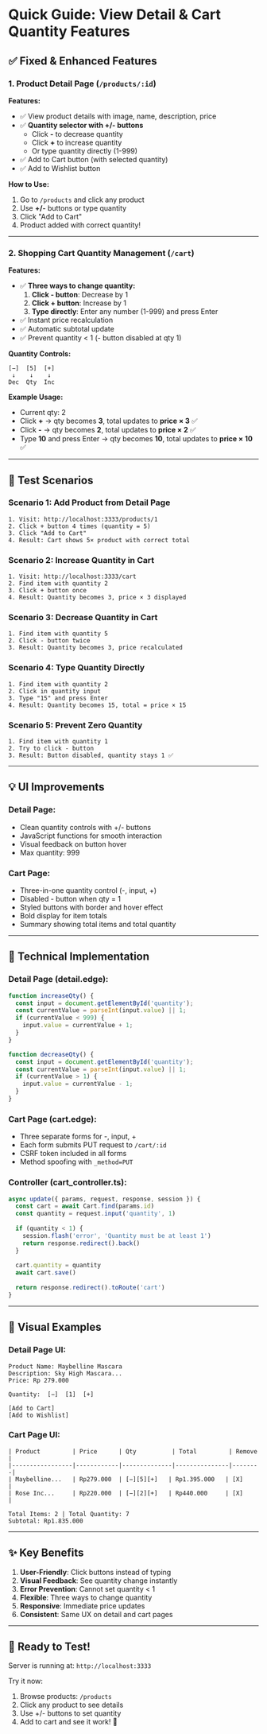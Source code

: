 # Quick Guide: View Detail & Cart Quantity Features

## ✅ Fixed & Enhanced Features

### 1. Product Detail Page (`/products/:id`)
**Features:**
- ✅ View product details with image, name, description, price
- ✅ **Quantity selector with +/- buttons**
  - Click **-** to decrease quantity
  - Click **+** to increase quantity
  - Or type quantity directly (1-999)
- ✅ Add to Cart button (with selected quantity)
- ✅ Add to Wishlist button

**How to Use:**
1. Go to `/products` and click any product
2. Use **+/-** buttons or type quantity
3. Click "Add to Cart"
4. Product added with correct quantity!

---

### 2. Shopping Cart Quantity Management (`/cart`)
**Features:**
- ✅ **Three ways to change quantity:**
  1. **Click - button**: Decrease by 1
  2. **Click + button**: Increase by 1
  3. **Type directly**: Enter any number (1-999) and press Enter
- ✅ Instant price recalculation
- ✅ Automatic subtotal update
- ✅ Prevent quantity < 1 (- button disabled at qty 1)

**Quantity Controls:**
```
[−]  [5]  [+]
 ↓    ↓    ↓
Dec  Qty  Inc
```

**Example Usage:**
- Current qty: 2
- Click **+** → qty becomes **3**, total updates to **price × 3** ✅
- Click **-** → qty becomes **2**, total updates to **price × 2** ✅
- Type **10** and press Enter → qty becomes **10**, total updates to **price × 10** ✅

---

## 🎯 Test Scenarios

### Scenario 1: Add Product from Detail Page
```
1. Visit: http://localhost:3333/products/1
2. Click + button 4 times (quantity = 5)
3. Click "Add to Cart"
4. Result: Cart shows 5× product with correct total
```

### Scenario 2: Increase Quantity in Cart
```
1. Visit: http://localhost:3333/cart
2. Find item with quantity 2
3. Click + button once
4. Result: Quantity becomes 3, price × 3 displayed
```

### Scenario 3: Decrease Quantity in Cart
```
1. Find item with quantity 5
2. Click - button twice
3. Result: Quantity becomes 3, price recalculated
```

### Scenario 4: Type Quantity Directly
```
1. Find item with quantity 2
2. Click in quantity input
3. Type "15" and press Enter
4. Result: Quantity becomes 15, total = price × 15
```

### Scenario 5: Prevent Zero Quantity
```
1. Find item with quantity 1
2. Try to click - button
3. Result: Button disabled, quantity stays 1 ✅
```

---

## 💡 UI Improvements

### Detail Page:
- Clean quantity controls with +/- buttons
- JavaScript functions for smooth interaction
- Visual feedback on button hover
- Max quantity: 999

### Cart Page:
- Three-in-one quantity control (-, input, +)
- Disabled - button when qty = 1
- Styled buttons with border and hover effect
- Bold display for item totals
- Summary showing total items and total quantity

---

## 🔧 Technical Implementation

### Detail Page (detail.edge):
```javascript
function increaseQty() {
  const input = document.getElementById('quantity');
  const currentValue = parseInt(input.value) || 1;
  if (currentValue < 999) {
    input.value = currentValue + 1;
  }
}

function decreaseQty() {
  const input = document.getElementById('quantity');
  const currentValue = parseInt(input.value) || 1;
  if (currentValue > 1) {
    input.value = currentValue - 1;
  }
}
```

### Cart Page (cart.edge):
- Three separate forms for -, input, +
- Each form submits PUT request to `/cart/:id`
- CSRF token included in all forms
- Method spoofing with `_method=PUT`

### Controller (cart_controller.ts):
```typescript
async update({ params, request, response, session }) {
  const cart = await Cart.find(params.id)
  const quantity = request.input('quantity', 1)
  
  if (quantity < 1) {
    session.flash('error', 'Quantity must be at least 1')
    return response.redirect().back()
  }
  
  cart.quantity = quantity
  await cart.save()
  
  return response.redirect().toRoute('cart')
}
```

---

## 🎨 Visual Examples

### Detail Page UI:
```
Product Name: Maybelline Mascara
Description: Sky High Mascara...
Price: Rp 279.000

Quantity:  [−]  [1]  [+]
           
[Add to Cart]
[Add to Wishlist]
```

### Cart Page UI:
```
| Product         | Price      | Qty          | Total         | Remove |
|-----------------|------------|--------------|---------------|--------|
| Maybelline...   | Rp279.000  | [−][5][+]   | Rp1.395.000   | [X]    |
| Rose Inc...     | Rp220.000  | [−][2][+]   | Rp440.000     | [X]    |

Total Items: 2 | Total Quantity: 7
Subtotal: Rp1.835.000
```

---

## ✨ Key Benefits

1. **User-Friendly**: Click buttons instead of typing
2. **Visual Feedback**: See quantity change instantly
3. **Error Prevention**: Cannot set quantity < 1
4. **Flexible**: Three ways to change quantity
5. **Responsive**: Immediate price updates
6. **Consistent**: Same UX on detail and cart pages

---

## 🚀 Ready to Test!

Server is running at: `http://localhost:3333`

Try it now:
1. Browse products: `/products`
2. Click any product to see details
3. Use +/- buttons to set quantity
4. Add to cart and see it work! 🎉
